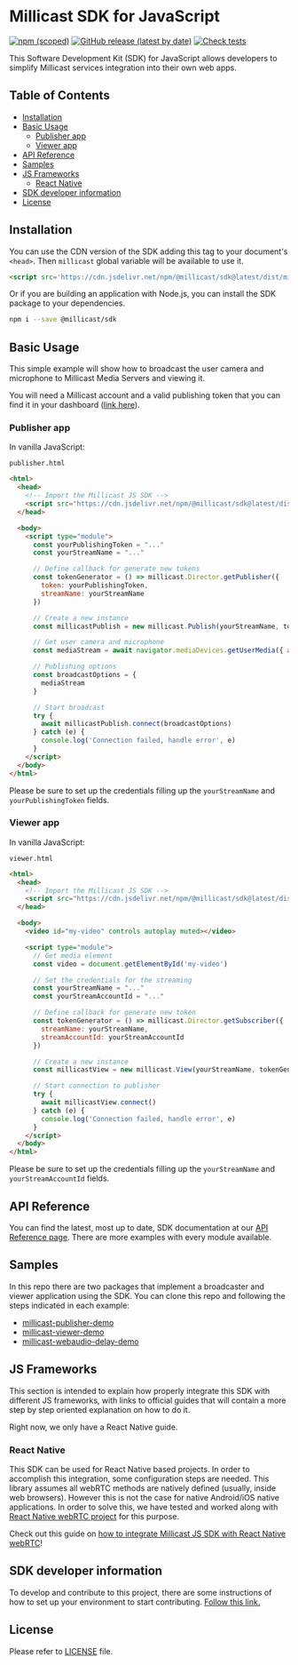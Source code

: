 # Millicast SDK for JavaScript

[![npm (scoped)](https://img.shields.io/npm/v/@millicast/sdk)](https://www.npmjs.com/package/@millicast/sdk)
[![GitHub release (latest by date)](https://img.shields.io/github/v/release/millicast/millicast-sdk)](https://github.com/millicast/millicast-sdk/releases)
[![Check tests](https://github.com/millicast/millicast-sdk/actions/workflows/check-tests.yml/badge.svg?branch=main)](https://github.com/millicast/millicast-sdk/actions/workflows/check-tests.yml)

This Software Development Kit (SDK) for JavaScript allows developers to simplify Millicast services integration into their own web apps.

## Table of Contents

- [Installation](#installation)
- [Basic Usage](#basic-usage)
  - [Publisher app](#publisher-app)
  - [Viewer app](#viewer-app)
- [API Reference](#api-reference)
- [Samples](#samples)
- [JS Frameworks](#js-frameworks)
  - [React Native](#react-native)
- [SDK developer information](#sdk-developer-information)
- [License](#license)


## Installation
You can use the CDN version of the SDK adding this tag to your document's `<head>`. Then `millicast` global variable will be available to use it.
```html
<script src='https://cdn.jsdelivr.net/npm/@millicast/sdk@latest/dist/millicast.umd.js'></script>
```

Or if you are building an application with Node.js, you can install the SDK package to your dependencies.


```sh
npm i --save @millicast/sdk
```

## Basic Usage
This simple example will show how to broadcast the user camera and microphone to Millicast Media Servers and viewing it.

You will need a Millicast account and a valid publishing token that you can find it in your dashboard ([link here](https://dash.millicast.com/#/signin)).


### Publisher app

In vanilla JavaScript:

`publisher.html`

```html
<html>
  <head>
    <!-- Import the Millicast JS SDK -->
    <script src="https://cdn.jsdelivr.net/npm/@millicast/sdk@latest/dist/millicast.umd.js"></script>
  </head>

  <body>
    <script type="module">
      const yourPublishingToken = "..."
      const yourStreamName = "..."

      // Define callback for generate new tokens
      const tokenGenerator = () => millicast.Director.getPublisher({
        token: yourPublishingToken,
        streamName: yourStreamName
      })

      // Create a new instance
      const millicastPublish = new millicast.Publish(yourStreamName, tokenGenerator)

      // Get user camera and microphone
      const mediaStream = await navigator.mediaDevices.getUserMedia({ audio: true, video: true })

      // Publishing options
      const broadcastOptions = {
        mediaStream
      }

      // Start broadcast
      try {
        await millicastPublish.connect(broadcastOptions)
      } catch (e) {
        console.log('Connection failed, handle error', e)
      }
    </script>
  </body>
</html>
```

Please be sure to set up the credentials filling up the `yourStreamName` and `yourPublishingToken` fields.


### Viewer app

In vanilla JavaScript:

`viewer.html`

```html
<html>
  <head>
    <!-- Import the Millicast JS SDK -->
    <script src="https://cdn.jsdelivr.net/npm/@millicast/sdk@latest/dist/millicast.umd.js"></script>
  </head>

  <body>
    <video id="my-video" controls autoplay muted></video>

    <script type="module">
      // Get media element
      const video = document.getElementById('my-video')

      // Set the credentials for the streaming
      const yourStreamName = "..."
      const yourStreamAccountId = "..."

      // Define callback for generate new token
      const tokenGenerator = () => millicast.Director.getSubscriber({
        streamName: yourStreamName,
        streamAccountId: yourStreamAccountId
      })

      // Create a new instance
      const millicastView = new millicast.View(yourStreamName, tokenGenerator, video)

      // Start connection to publisher
      try {
        await millicastView.connect()
      } catch (e) {
        console.log('Connection failed, handle error', e)
      }
    </script>
  </body>
</html>
```

Please be sure to set up the credentials filling up the `yourStreamName` and `yourStreamAccountId` fields.

## API Reference
You can find the latest, most up to date, SDK documentation at our [API Reference page](https://millicast.github.io/millicast-sdk/). There are more examples with every module available.

## Samples
In this repo there are two packages that implement a broadcaster and viewer application using the SDK.
You can clone this repo and following the steps indicated in each example:
* [millicast-publisher-demo](https://github.com/millicast/millicast-sdk/tree/main/packages/millicast-publisher-demo#readme)
* [millicast-viewer-demo](https://github.com/millicast/millicast-sdk/tree/main/packages/millicast-viewer-demo#readme)
* [millicast-webaudio-delay-demo](https://github.com/millicast/millicast-sdk/tree/main/packages/millicast-webaudio-delay-demo#readme)

## JS Frameworks

This section is intended to explain how properly integrate this SDK with different JS frameworks, with links to official guides that will contain a more step by step oriented explanation on how to do it. 

Right now, we only have a React Native guide.

### React Native
This SDK can be used for React Native based projects. In order to accomplish this integration, some configuration steps are needed. This library assumes all webRTC methods are natively defined (usually, inside web browsers). However this is not the case for native Android/iOS native applications. In order to solve this, we have tested and worked along with [React Native webRTC project](https://github.com/react-native-webrtc/react-native-webrtc) for this purpose. 

Check out this guide on [how to integrate Millicast JS SDK with React Native webRTC](https://docs.dolby.io/streaming-apis/docs/rn)!

## SDK developer information
To develop and contribute to this project, there are some instructions of how to set up your environment to start contributing. [Follow this link.](https://github.com/millicast/millicast-sdk/blob/main/developer-info.md)

## License
Please refer to [LICENSE](https://github.com/millicast/millicast-sdk/blob/main/LICENSE) file.
